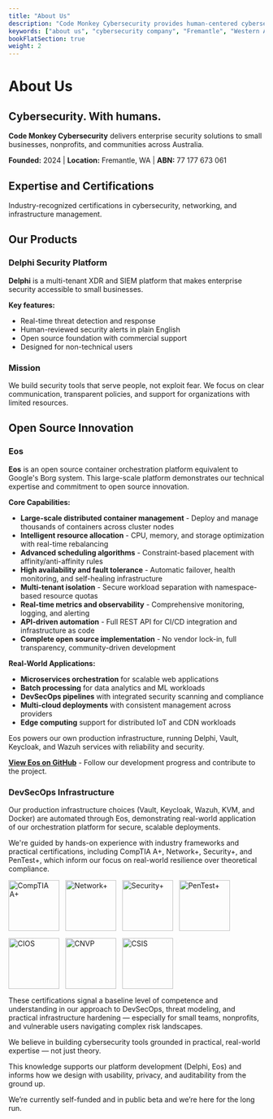 ```yaml
---
title: "About Us"
description: "Code Monkey Cybersecurity provides human-centered cybersecurity solutions from Fremantle, WA. Open source XDR platform Delphi and container orchestration system Eos."
keywords: ["about us", "cybersecurity company", "Fremantle", "Western Australia", "open source security", "XDR platform", "Delphi", "Eos"]
bookFlatSection: true
weight: 2
---
```


# About Us

## Cybersecurity. With humans.

**Code Monkey Cybersecurity** delivers enterprise security solutions to small businesses, nonprofits, and communities across Australia.

**Founded:** 2024 | **Location:** Fremantle, WA | **ABN:** 77 177 673 061

## Expertise and Certifications

Industry-recognized certifications in cybersecurity, networking, and infrastructure management.

## Our Products

### Delphi Security Platform

**Delphi** is a multi-tenant XDR and SIEM platform that makes enterprise security accessible to small businesses.

**Key features:**
- Real-time threat detection and response
- Human-reviewed security alerts in plain English  
- Open source foundation with commercial support
- Designed for non-technical users

### Mission

We build security tools that serve people, not exploit fear. We focus on clear communication, transparent policies, and support for organizations with limited resources.

## Open Source Innovation

### Eos

**Eos** is an open source container orchestration platform equivalent to Google's Borg system. This large-scale platform demonstrates our technical expertise and commitment to open source innovation.

**Core Capabilities:**
- **Large-scale distributed container management** - Deploy and manage thousands of containers across cluster nodes
- **Intelligent resource allocation** - CPU, memory, and storage optimization with real-time rebalancing
- **Advanced scheduling algorithms** - Constraint-based placement with affinity/anti-affinity rules
- **High availability and fault tolerance** - Automatic failover, health monitoring, and self-healing infrastructure
- **Multi-tenant isolation** - Secure workload separation with namespace-based resource quotas
- **Real-time metrics and observability** - Comprehensive monitoring, logging, and alerting
- **API-driven automation** - Full REST API for CI/CD integration and infrastructure as code
- **Complete open source implementation** - No vendor lock-in, full transparency, community-driven development

**Real-World Applications:**
- **Microservices orchestration** for scalable web applications
- **Batch processing** for data analytics and ML workloads  
- **DevSecOps pipelines** with integrated security scanning and compliance
- **Multi-cloud deployments** with consistent management across providers
- **Edge computing** support for distributed IoT and CDN workloads

Eos powers our own production infrastructure, running Delphi, Vault, Keycloak, and Wazuh services with  reliability and security.

 **[View Eos on GitHub](https://github.com/CodeMonkeyCybersecurity/eos)** - Follow our development progress and contribute to the project.

### DevSecOps Infrastructure

Our production infrastructure choices (Vault, Keycloak, Wazuh, KVM, and Docker) are automated through Eos, demonstrating real-world application of our orchestration platform for secure, scalable deployments.

We're guided by hands-on experience with industry frameworks and practical certifications, including CompTIA A+, Network+, Security+, and PenTest+, which inform our focus on real-world resilience over theoretical compliance.

<div style="display: flex; flex-wrap: wrap; gap: 12px; margin: 1em 0;">
  <img src="/images/comptia-a-ce-certification.png" alt="CompTIA A+" width="100" />
  <img src="/images/comptia-network-ce-certification.png" alt="Network+" width="100" />
  <img src="/images/comptia-security-ce-certification.png" alt="Security+" width="100" />
  <img src="/images/comptia-pentest-ce-certification.png" alt="PenTest+" width="100" />
</div>

<div style="display: flex; flex-wrap: wrap; gap: 12px; margin: 1em 0;">
  <img src="/images/comptia-it-operations-specialist-cios-stackable-certification.png" alt="CIOS" width="100" />
  <img src="/images/comptia-network-vulnerability-assessment-professional-cnvp-stackable-certification.png" alt="CNVP" width="100" />
  <img src="/images/comptia-secure-infrastructure-specialist-csis-stackable-certification.png" alt="CSIS" width="100" />
</div>

These certifications signal a baseline level of competence and understanding in our approach to DevSecOps, threat modeling, and practical infrastructure hardening — especially for small teams, nonprofits, and vulnerable users navigating complex risk landscapes.

We believe in building cybersecurity tools grounded in practical, real-world expertise — not just theory.

This knowledge supports our platform development (Delphi, Eos) and informs how we design with usability, privacy, and auditability from the ground up.

We’re currently self-funded and in public beta and we’re here for the long run.

